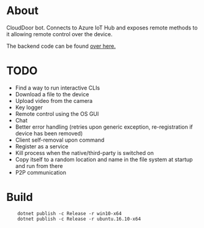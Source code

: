 # About

CloudDoor bot. Connects to Azure IoT Hub and exposes remote methods to it allowing remote control over the device.

The backend code can be found [over here.](https://github.com/kamiljano/CloudDoorAzure)

# TODO

* Find a way to run interactive CLIs
* Download a file to the device
* Upload video from the camera
* Key logger
* Remote control using the OS GUI
* Chat
* Better error handling (retries upon generic exception, re-registration if device has been removed)
* Client self-removal upon command
* Register as a service
* Kill process when the native/third-party is switched on
* Copy itself to a random location and name in the file system at startup and run from there
* P2P communication

# Build

```
    dotnet publish -c Release -r win10-x64
    dotnet publish -c Release -r ubuntu.16.10-x64 
```